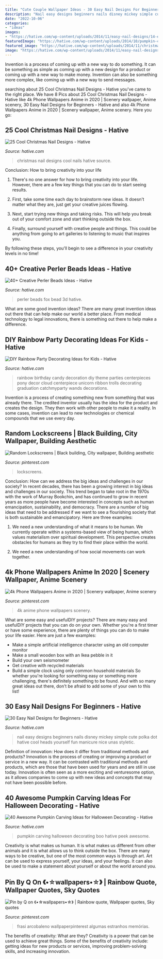```yaml
---
title: "Cute Couple Wallpaper Ideas - 30 Easy Nail Designs For Beginners"
description: "Nail easy designs beginners nails disney mickey simple cute polka dot hative cool heads yourself fun manicure nice unas styletic"
date: "2022-10-06"
categories:
- "ideas"
images:
- "https://hative.com/wp-content/uploads/2014/11/easy-nail-designs/14-easy-nail-designs-for-beginners.jpg"
featuredImage: "https://hative.com/wp-content/uploads/2014/10/pumpkin-carving-ideas/36-peek-a-boo.jpg"
featured_image: "https://hative.com/wp-content/uploads/2014/11/christmas-nail-designs/23-cool-christmas-nail-designs.jpg"
image: "https://hative.com/wp-content/uploads/2014/11/easy-nail-designs/14-easy-nail-designs-for-beginners.jpg"
---
```



Invention is a process of coming up with a new way to do something. It can be something as simple as coming up with a new design for a product or coming up with a new way to make money. Invention can also be something more complex, like coming up with a new way to send messages.

	

		
searching about 25 Cool Christmas Nail Designs - Hative you've came to the right place. We have 8 Pics about 25 Cool Christmas Nail Designs - Hative like 4k Phone Wallpapers Anime in 2020 | Scenery wallpaper, Anime scenery, 30 Easy Nail Designs for Beginners - Hative and also 4k Phone Wallpapers Anime in 2020 | Scenery wallpaper, Anime scenery. Here you go:
		
    
## 25 Cool Christmas Nail Designs - Hative

<img loading=lazy src="https://hative.com/wp-content/uploads/2014/11/christmas-nail-designs/23-cool-christmas-nail-designs.jpg" onerror="this.onerror=null;this.src='https://tse1.mm.bing.net/th?id=OIP.YwkPptte6xqRei9JY5AmXQHaIK&amp;pid=15.1';" alt="25 Cool Christmas Nail Designs - Hative">

_Source: hative.com_

>christmas nail designs cool nails hative source. 

	

Conclusion: How to bring creativity into your life
1. There's no one answer for how to bring creativity into your life. However, there are a few key things that you can do to start seeing results.
2. First, take some time each day to brainstorm new ideas. It doesn't matter what they are, just get your creative juices flowing.

3. Next, start trying new things and taking risks. This will help you break out of your comfort zone and start thinking outside the box.

4. Finally, surround yourself with creative people and things. This could be anything from going to art galleries to listening to music that inspires you.

By following these steps, you'll begin to see a difference in your creativity levels in no time!

    
## 40+ Creative Perler Beads Ideas - Hative

<img loading=lazy src="https://hative.com/wp-content/uploads/2014/04/perler-beads-ideas/43-fox-perler-beads.jpg" onerror="this.onerror=null;this.src='https://tse3.mm.bing.net/th?id=OIP.dmiTe7iBTwv9iPZDjWm64AHaG5&amp;pid=15.1';" alt="40+ Creative Perler Beads Ideas - Hative">

_Source: hative.com_

>perler beads fox bead 3d hative. 

	

What are some good invention ideas?
There are many great invention ideas out there that can help make our world a better place. From medical technology to legal innovations, there is something out there to help make a difference.

    
## DIY Rainbow Party Decorating Ideas For Kids - Hative

<img loading=lazy src="https://hative.com/wp-content/uploads/2014/11/diy-rainbow-party-decorating-ideas/4-candy-decoration.jpg" onerror="this.onerror=null;this.src='https://tse2.mm.bing.net/th?id=OIP.GfTxgQhCKywEmuWykiSTCAHaLG&amp;pid=15.1';" alt="DIY Rainbow Party Decorating Ideas for Kids - Hative">

_Source: hative.com_

>rainbow birthday candy decoration diy theme parties centerpieces pony decor cloud centerpiece unicorn ribbon trolls decorating graduation catchmyparty wands decorations. 

	

Invention is a process of creating something new from something that was already there. The credited inventor usually has the idea for the product and creates the design. They then work with other people to make it a reality. In some cases, invention can lead to new technologies or chemical compounds that we use every day.

    
## Random Lockscreens | Black Building, City Wallpaper, Building Aesthetic

<img loading=lazy src="https://i.pinimg.com/736x/b2/0f/70/b20f70fd046e913ca05c148e7c8f8807.jpg" onerror="this.onerror=null;this.src='https://tse3.mm.bing.net/th?id=OIP.MQM730uJ8Azp6tEfx9kskgHaNK&amp;pid=15.1';" alt="Random Lockscreens | Black building, City wallpaper, Building aesthetic">

_Source: pinterest.com_

>lockscreens. 

	

Conclusion: How can we address the big ideas and challenges in our society?
In recent decades, there has been a growing interest in big ideas and challenges in our society. This trend began to take root in the 1970s with the work of Murray Bookchin, and has continued to grow in recent years as more people have become interested in concepts such as human emancipation, sustainability, and democracy.
There are a number of big ideas that need to be addressed if we want to see a flourishing society that is both sustainable and emancipatory. Here are three examples:

1) We need a new understanding of what it means to be human. We currently operate within a systems-based view of being human, which values materialism over spiritual development. This perspective creates obstacles for humans as they try to find their place within the world.

2) We need a new understanding of how social movements can work together.

    
## 4k Phone Wallpapers Anime In 2020 | Scenery Wallpaper, Anime Scenery

<img loading=lazy src="https://i.pinimg.com/736x/7f/a6/76/7fa67607339f376a6171272cb5bd12e4.jpg" onerror="this.onerror=null;this.src='https://tse2.mm.bing.net/th?id=OIP.SzH5b3-vrBrOHC9-kHto1AHaO0&amp;pid=15.1';" alt="4k Phone Wallpapers Anime in 2020 | Scenery wallpaper, Anime scenery">

_Source: pinterest.com_

>4k anime phone wallpapers scenery. 

	

What are some easy and usefulDIY projects?
There are many easy and usefulDIY projects that you can do on your own. Whether you're a first timer or have some experience, there are plenty of things you can do to make your life easier. Here are just a few examples: 
- Make a simple artificial intelligence character using an old computer monitor 
- Make a small wooden box with an Ikea pebble in it 
- Build your own seismometer 
- Get creative with recycled materials 
- Build a simple clock using only common household materials 
So whether you're looking for something easy or something more challenging, there's definitely something to be found. And with so many great ideas out there, don't be afraid to add some of your own to this list!

    
## 30 Easy Nail Designs For Beginners - Hative

<img loading=lazy src="https://hative.com/wp-content/uploads/2014/11/easy-nail-designs/14-easy-nail-designs-for-beginners.jpg" onerror="this.onerror=null;this.src='https://tse3.mm.bing.net/th?id=OIP.BXEyKYcs6zdx4CWZnkmKeQHaJ4&amp;pid=15.1';" alt="30 Easy Nail Designs for Beginners - Hative">

_Source: hative.com_

>nail easy designs beginners nails disney mickey simple cute polka dot hative cool heads yourself fun manicure nice unas styletic. 

	

Definition of innovation: How does it differ from traditional methods and products?
Innovation is the process of creating or improving a product or service in a new way. It can be contrasted with traditional methods and products, which are those that have been used for years and are still in use today. Innovation is often seen as a more exciting and venturesome option, as it allows companies to come up with new ideas and concepts that may not have been possible before.

    
## 40 Awesome Pumpkin Carving Ideas For Halloween Decorating - Hative

<img loading=lazy src="https://hative.com/wp-content/uploads/2014/10/pumpkin-carving-ideas/36-peek-a-boo.jpg" onerror="this.onerror=null;this.src='https://tse2.mm.bing.net/th?id=OIP.fLGVosCzVWFA8AS1ujKWEAHaHa&amp;pid=15.1';" alt="40 Awesome Pumpkin Carving Ideas for Halloween Decorating - Hative">

_Source: hative.com_

>pumpkin carving halloween decorating boo hative peek awesome. 

	

Creativity is what makes us human. It is what makes us different from other animals and it is what allows us to think outside the box. There are many ways to be creative, but one of the most common ways is through art. Art can be used to express yourself, your ideas, and your feelings. It can also be used to make a statement about yourself or about the world around you.

    
## Pin By Q On 《•☆wallpapers•☆》 | Rainbow Quote, Wallpaper Quotes, Sky Quotes

<img loading=lazy src="https://i.pinimg.com/736x/7c/44/9b/7c449b907551ef9a52461ca068744c30.jpg" onerror="this.onerror=null;this.src='https://tse1.mm.bing.net/th?id=OIP.tvZZcvmPI4InjKaCJ5H-1gHaNK&amp;pid=15.1';" alt="Pin by Q on 《•☆wallpapers•☆》 | Rainbow quote, Wallpaper quotes, Sky quotes">

_Source: pinterest.com_

>frasi arcobaleno wallpaperpinterest algumas estranhos memórias. 

	

The benefits of creativity: What are they?
Creativity is a power that can be used to achieve great things. Some of the benefits of creativity include: getting ideas for new products or services, improving problem-solving skills, and increasing innovation.

